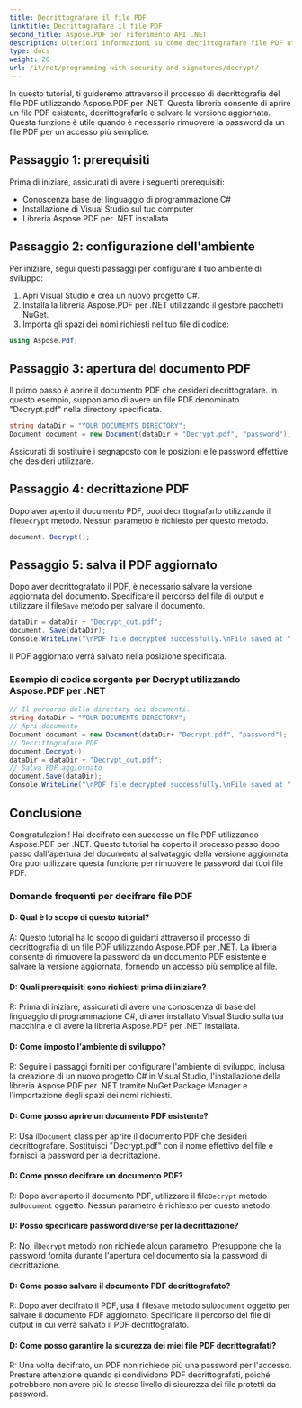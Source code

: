 ```yaml
---
title: Decrittografare il file PDF
linktitle: Decrittografare il file PDF
second_title: Aspose.PDF per riferimento API .NET
description: Ulteriori informazioni su come decrittografare file PDF utilizzando Aspose.PDF per .NET.
type: docs
weight: 20
url: /it/net/programming-with-security-and-signatures/decrypt/
---
```

In questo tutorial, ti guideremo attraverso il processo di decrittografia del file PDF utilizzando Aspose.PDF per .NET. Questa libreria consente di aprire un file PDF esistente, decrittografarlo e salvare la versione aggiornata. Questa funzione è utile quando è necessario rimuovere la password da un file PDF per un accesso più semplice.

## Passaggio 1: prerequisiti

Prima di iniziare, assicurati di avere i seguenti prerequisiti:

- Conoscenza base del linguaggio di programmazione C#
- Installazione di Visual Studio sul tuo computer
- Libreria Aspose.PDF per .NET installata

## Passaggio 2: configurazione dell'ambiente

Per iniziare, segui questi passaggi per configurare il tuo ambiente di sviluppo:

1. Apri Visual Studio e crea un nuovo progetto C#.
2. Installa la libreria Aspose.PDF per .NET utilizzando il gestore pacchetti NuGet.
3. Importa gli spazi dei nomi richiesti nel tuo file di codice:

```csharp
using Aspose.Pdf;
```

## Passaggio 3: apertura del documento PDF

Il primo passo è aprire il documento PDF che desideri decrittografare. In questo esempio, supponiamo di avere un file PDF denominato "Decrypt.pdf" nella directory specificata.

```csharp
string dataDir = "YOUR DOCUMENTS DIRECTORY";
Document document = new Document(dataDir + "Decrypt.pdf", "password");
```

Assicurati di sostituire i segnaposto con le posizioni e le password effettive che desideri utilizzare.

## Passaggio 4: decrittazione PDF

Dopo aver aperto il documento PDF, puoi decrittografarlo utilizzando il file`Decrypt` metodo. Nessun parametro è richiesto per questo metodo.

```csharp
document. Decrypt();
```

## Passaggio 5: salva il PDF aggiornato

 Dopo aver decrittografato il PDF, è necessario salvare la versione aggiornata del documento. Specificare il percorso del file di output e utilizzare il file`Save` metodo per salvare il documento.

```csharp
dataDir = dataDir + "Decrypt_out.pdf";
document. Save(dataDir);
Console.WriteLine("\nPDF file decrypted successfully.\nFile saved at " + dataDir);
```

Il PDF aggiornato verrà salvato nella posizione specificata.

### Esempio di codice sorgente per Decrypt utilizzando Aspose.PDF per .NET 

```csharp
// Il percorso della directory dei documenti.
string dataDir = "YOUR DOCUMENTS DIRECTORY";
// Apri documento
Document document = new Document(dataDir+ "Decrypt.pdf", "password");
// Decrittografare PDF
document.Decrypt();
dataDir = dataDir + "Decrypt_out.pdf";
// Salva PDF aggiornato
document.Save(dataDir);
Console.WriteLine("\nPDF file decrypted successfully.\nFile saved at " + dataDir);
```

## Conclusione

Congratulazioni! Hai decifrato con successo un file PDF utilizzando Aspose.PDF per .NET. Questo tutorial ha coperto il processo passo dopo passo dall'apertura del documento al salvataggio della versione aggiornata. Ora puoi utilizzare questa funzione per rimuovere le password dai tuoi file PDF.

### Domande frequenti per decifrare file PDF

#### D: Qual è lo scopo di questo tutorial?

A: Questo tutorial ha lo scopo di guidarti attraverso il processo di decrittografia di un file PDF utilizzando Aspose.PDF per .NET. La libreria consente di rimuovere la password da un documento PDF esistente e salvare la versione aggiornata, fornendo un accesso più semplice al file.

#### D: Quali prerequisiti sono richiesti prima di iniziare?

R: Prima di iniziare, assicurati di avere una conoscenza di base del linguaggio di programmazione C#, di aver installato Visual Studio sulla tua macchina e di avere la libreria Aspose.PDF per .NET installata.

#### D: Come imposto l'ambiente di sviluppo?

R: Seguire i passaggi forniti per configurare l'ambiente di sviluppo, inclusa la creazione di un nuovo progetto C# in Visual Studio, l'installazione della libreria Aspose.PDF per .NET tramite NuGet Package Manager e l'importazione degli spazi dei nomi richiesti.

#### D: Come posso aprire un documento PDF esistente?

 R: Usa il`Document` class per aprire il documento PDF che desideri decrittografare. Sostituisci "Decrypt.pdf" con il nome effettivo del file e fornisci la password per la decrittazione.

#### D: Come posso decifrare un documento PDF?

 R: Dopo aver aperto il documento PDF, utilizzare il file`Decrypt` metodo sul`Document` oggetto. Nessun parametro è richiesto per questo metodo.

#### D: Posso specificare password diverse per la decrittazione?

 R: No, il`Decrypt` metodo non richiede alcun parametro. Presuppone che la password fornita durante l'apertura del documento sia la password di decrittazione.

#### D: Come posso salvare il documento PDF decrittografato?

 R: Dopo aver decifrato il PDF, usa il file`Save` metodo sul`Document` oggetto per salvare il documento PDF aggiornato. Specificare il percorso del file di output in cui verrà salvato il PDF decrittografato.

#### D: Come posso garantire la sicurezza dei miei file PDF decrittografati?

R: Una volta decifrato, un PDF non richiede più una password per l'accesso. Prestare attenzione quando si condividono PDF decrittografati, poiché potrebbero non avere più lo stesso livello di sicurezza dei file protetti da password.